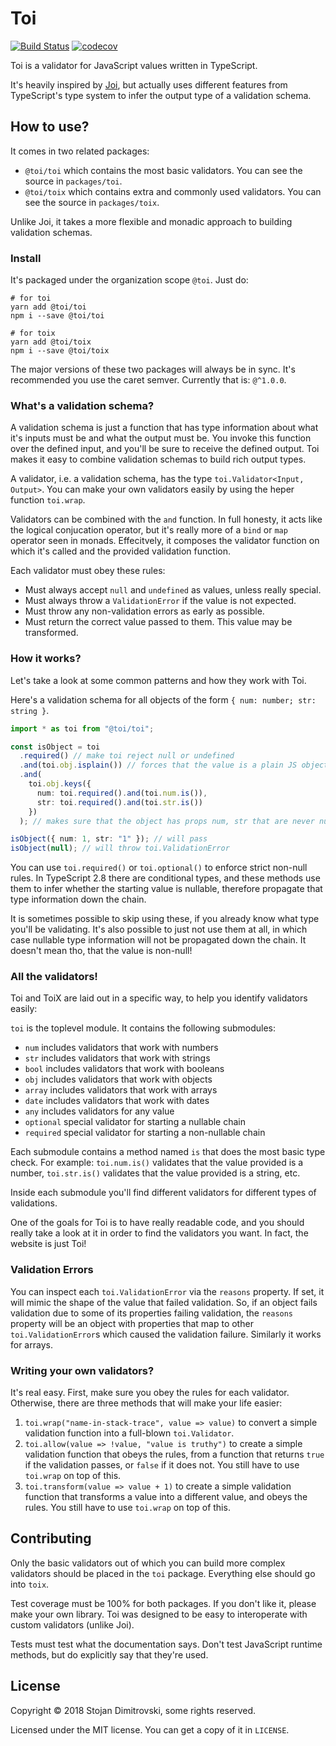 # Toi

[![Build Status](https://travis-ci.org/hf/toi.svg?branch=master)](https://travis-ci.org/hf/toi) [![codecov](https://codecov.io/gh/hf/toi/branch/master/graph/badge.svg)](https://codecov.io/gh/hf/toi)

Toi is a validator for JavaScript values written in TypeScript.

It's heavily inspired by [Joi](https://github.com/hapijs/joi), but actually
uses different features from TypeScript's type system to infer the output type
of a validation schema.

## How to use?

It comes in two related packages:

- `@toi/toi` which contains the most basic validators. You can see the source in
  `packages/toi`.
- `@toi/toix` which contains extra and commonly used validators. You can see the
  source in `packages/toix`.

Unlike Joi, it takes a more flexible and monadic approach to building
validation schemas.

### Install

It's packaged under the organization scope `@toi`. Just do:

```
# for toi
yarn add @toi/toi
npm i --save @toi/toi

# for toix
yarn add @toi/toix
npm i --save @toi/toix
```

The major versions of these two packages will always be in sync. It's
recommended you use the caret semver. Currently that is: `@^1.0.0`.

### What's a validation schema?

A validation schema is just a function that has type information about what
it's inputs must be and what the output must be. You invoke this function over
the defined input, and you'll be sure to receive the defined output. Toi makes
it easy to combine validation schemas to build rich output types.

A validator, i.e. a validation schema, has the type `toi.Validator<Input, Output>`. You can make your own validators easily by using the heper function
`toi.wrap`.

Validators can be combined with the `and` function. In full honesty, it acts
like the logical conjucation operator, but it's really more of a `bind` or
`map` operator seen in monads. Effecitvely, it composes the validator function
on which it's called and the provided validation function.

Each validator must obey these rules:

- Must always accept `null` and `undefined` as values, unless really special.
- Must always throw a `ValidationError` if the value is not expected.
- Must throw any non-validation errors as early as possible.
- Must return the correct value passed to them. This value may be transformed.

### How it works?

Let's take a look at some common patterns and how they work with Toi.

Here's a validation schema for all objects of the form `{ num: number; str: string }`.

```typescript
import * as toi from "@toi/toi";

const isObject = toi
  .required() // make toi reject null or undefined
  .and(toi.obj.isplain()) // forces that the value is a plain JS object
  .and(
    toi.obj.keys({
      num: toi.required().and(toi.num.is()),
      str: toi.required().and(toi.str.is())
    })
  ); // makes sure that the object has props num, str that are never null

isObject({ num: 1, str: "1" }); // will pass
isObject(null); // will throw toi.ValidationError
```

You can use `toi.required()` or `toi.optional()` to enforce strict non-null
rules. In TypeScript 2.8 there are conditional types, and these methods use
them to infer whether the starting value is nullable, therefore propagate that
type information down the chain.

It is sometimes possible to skip using these, if you already know what type
you'll be validating. It's also possible to just not use them at all, in which
case nullable type information will not be propagated down the chain. It
doesn't mean tho, that the value is non-null!

### All the validators!

Toi and ToiX are laid out in a specific way, to help you identify validators
easily:

`toi` is the toplevel module. It contains the following submodules:

- `num` includes validators that work with numbers
- `str` includes validators that work with strings
- `bool` includes validators that work with booleans
- `obj` includes validators that work with objects
- `array` includes validators that work with arrays
- `date` includes validators that work with dates
- `any` includes validators for any value
- `optional` special validator for starting a nullable chain
- `required` special validator for starting a non-nullable chain

Each submodule contains a method named `is` that does the most basic type
check. For example: `toi.num.is()` validates that the value provided is a
number, `toi.str.is()` validates that the value provided is a string, etc.

Inside each submodule you'll find different validators for different types of
validations.

One of the goals for Toi is to have really readable code, and you should really
take a look at it in order to find the validators you want. In fact, the
website is just Toi!

### Validation Errors

You can inspect each `toi.ValidationError` via the `reasons` property. If set,
it will mimic the shape of the value that failed validation. So, if an object
fails validation due to some of its properties failing validation, the
`reasons` property will be an object with properties that map to other
`toi.ValidationError`s which caused the validation failure. Similarly it works
for arrays.

### Writing your own validators?

It's real easy. First, make sure you obey the rules for each validator.
Otherwise, there are three methods that will make your life easier:

1.  `toi.wrap("name-in-stack-trace", value => value)` to convert a simple
    validation function into a full-blown `toi.Validator`.
2.  `toi.allow(value => !value, "value is truthy")` to create a simple
    validation function that obeys the rules, from a function that returns
    `true` if the validation passes, or `false` if it does not. You still have
    to use `toi.wrap` on top of this.
3.  `toi.transform(value => value + 1)` to create a simple validation function
    that transforms a value into a different value, and obeys the rules. You
    still have to use `toi.wrap` on top of this.

## Contributing

Only the basic validators out of which you can build more complex validators
should be placed in the `toi` package. Everything else should go into `toix`.

Test coverage must be 100% for both packages. If you don't like it, please make
your own library. Toi was designed to be easy to interoperate with custom
validators (unlike Joi).

Tests must test what the documentation says. Don't test JavaScript runtime
methods, but do explicitly say that they're used.

## License

Copyright &copy; 2018 Stojan Dimitrovski, some rights reserved.

Licensed under the MIT license. You can get a copy of it in `LICENSE`.
